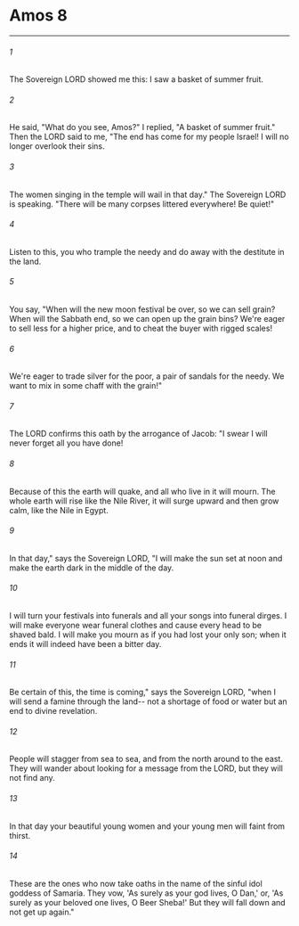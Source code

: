 # Amos 8
***



###### 1 
The Sovereign LORD showed me this: I saw a basket of summer fruit. 

###### 2 
He said, "What do you see, Amos?" I replied, "A basket of summer fruit." Then the LORD said to me, "The end has come for my people Israel! I will no longer overlook their sins. 

###### 3 
The women singing in the temple will wail in that day." The Sovereign LORD is speaking. "There will be many corpses littered everywhere! Be quiet!" 

###### 4 
Listen to this, you who trample the needy and do away with the destitute in the land. 

###### 5 
You say, "When will the new moon festival be over, so we can sell grain? When will the Sabbath end, so we can open up the grain bins? We're eager to sell less for a higher price, and to cheat the buyer with rigged scales! 

###### 6 
We're eager to trade silver for the poor, a pair of sandals for the needy. We want to mix in some chaff with the grain!" 

###### 7 
The LORD confirms this oath by the arrogance of Jacob: "I swear I will never forget all you have done! 

###### 8 
Because of this the earth will quake, and all who live in it will mourn. The whole earth will rise like the Nile River, it will surge upward and then grow calm, like the Nile in Egypt. 

###### 9 
In that day," says the Sovereign LORD, "I will make the sun set at noon and make the earth dark in the middle of the day. 

###### 10 
I will turn your festivals into funerals and all your songs into funeral dirges. I will make everyone wear funeral clothes and cause every head to be shaved bald. I will make you mourn as if you had lost your only son; when it ends it will indeed have been a bitter day. 

###### 11 
Be certain of this, the time is coming," says the Sovereign LORD, "when I will send a famine through the land-- not a shortage of food or water but an end to divine revelation. 

###### 12 
People will stagger from sea to sea, and from the north around to the east. They will wander about looking for a message from the LORD, but they will not find any. 

###### 13 
In that day your beautiful young women and your young men will faint from thirst. 

###### 14 
These are the ones who now take oaths in the name of the sinful idol goddess of Samaria. They vow, 'As surely as your god lives, O Dan,' or, 'As surely as your beloved one lives, O Beer Sheba!' But they will fall down and not get up again."
